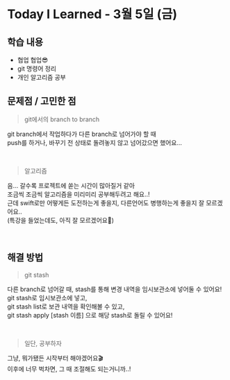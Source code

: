 # **Today I Learned - 3월 5일 (금)**

## **학습 내용**

- 협업 협업😎
- git 명령어 정리
- 개인 알고리즘 공부

## **문제점 / 고민한 점**

> git에서의 branch to branch

git branch에서 작업하다가 다른 branch로 넘어가야 할 때
<br>push를 하거나, 바꾸기 전 상태로 돌려놓지 않고 넘어갔으면 했어요...

<br>

> 알고리즘

음... 갈수록 프로젝트에 쏟는 시간이 많아질거 같아
<br>조금씩 조금씩 알고리즘을 미리미리 공부해두려고 해요..!
<br>근데 swift로만 어떻게든 도전하는게 좋을지, 다른언어도 병행하는게 좋을지 잘 모르겠어요..
<br>(특강을 들었는데도, 아직 잘 모르겠어요🤯)

<br>

## **해결 방법**

> git stash

다른 branch로 넘어갈 때, stash를 통해 변경 내역을 임시보관소에 넣어둘 수 있어요!
<br>git stash로 임시보관소에 넣고,
<br>git stash list로 보관 내역을 확인해볼 수 있고,
<br> git stash apply [stash 이름] 으로 해당 stash로 돌릴 수 있어요!

<br>

> 일단, 공부하자

그냥, 뭐가됐든 시작부터 해야겠어요🎬
<br>이후에 너무 벅차면, 그 때 조절해도 되는거니까..!
